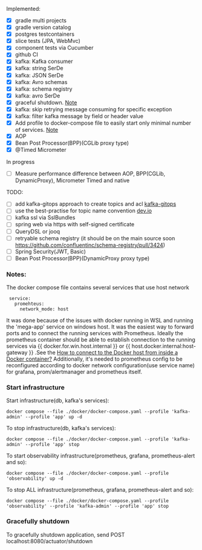 Implemented:
- [x] gradle multi projects
- [x] gradle version catalog
- [x] postgres testcontainers
- [x] slice tests (JPA, WebMvc)
- [x] component tests via Cucumber
- [x] github CI
- [x] kafka: Kafka consumer
- [x] kafka: string SerDe
- [x] kafka: JSON SerDe
- [x] kafka: Avro schemas
- [x] kafka: schema registry
- [x] kafka: avro SerDe
- [x] graceful shutdown. [Note](#gracefully-shutdown)
- [x] kafka: skip retrying message consuming for specific exception
- [x] kafka: filter kafka message by field or header value
- [x] Add profile to docker-compose file to easily start only minimal number of services. [Note](#start-infrastructure)
- [x] AOP
- [x] Bean Post Processor(BPP)(CGLib proxy type)
- [x] @Timed Micrometer

In progress
- [ ] Measure performance difference between AOP, BPP(CGLib, DynamicProxy), Micrometer Timed and native


TODO:
- [ ] add kafka-gitops approach to create topics and acl [kafka-gitops](https://github.com/devshawn/kafka-gitops)
- [ ] use the best-practise for topic name convention [dev.io](https://dev.to/devshawn/apache-kafka-topic-naming-conventions-3do6)
- [ ] kafka ssl via SslBundles
- [ ] spring web via https with self-signed certificate
- [ ] QueryDSL or jooq
- [ ] retryable schema registry (it should be on the main source
  soon https://github.com/confluentinc/schema-registry/pull/3424)
- [ ] Spring Security(JWT, Basic)
- [ ] Bean Post Processor(BPP)(DynamicProxy proxy type)

### Notes:
 The docker compose file contains several services that use host network 
 ```
  service:
    promehteus: 
      network_mode: host
 ```
It was done because of the issues with docker running in WSL and running the 'mega-app' service on windows host.
It was the easiest way to forward ports and to connect the running services with Prometheus.
Ideally the prometheus container should be able to establish connection to the running services via {{ docker.for.win.host.internal }}  or {{ host.docker.internal:host-gateway }}
.See the [How to connect to the Docker host from inside a Docker container?](https://medium.com/@TimvanBaarsen/how-to-connect-to-the-docker-host-from-inside-a-docker-container-112b4c71bc66)
Additionally, it's needed to prometheus config to be reconfigured according to docker network configuration(use service name) for grafana, prom/alertmanager and prometheus itself.

### Start infrastructure

Start infrastructure(db, kafka's services):

```shell
docker compose --file ./docker/docker-compose.yaml --profile 'kafka-admin' --profile 'app' up -d
```

To stop infrastructure(db, kafka's services):

```shell
docker compose --file ./docker/docker-compose.yaml --profile 'kafka-admin' --profile 'app' stop
```

To start observability infrastructure(prometheus, grafana, prometheus-alert and so):

```shell
docker compose --file ./docker/docker-compose.yaml --profile 'observability' up -d
```

To stop ALL infrastructure(prometheus, grafana, prometheus-alert and so):

```shell
docker compose --file ./docker/docker-compose.yaml --profile 'observability' --profile 'kafka-admin' --profile 'app' stop
```

### Gracefully shutdown
To gracefully shutdown application, send POST localhost:8080/actuator/shutdown